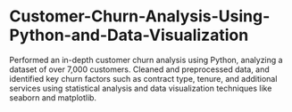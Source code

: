 # Customer-Churn-Analysis-Using-Python-and-Data-Visualization
Performed an in-depth customer churn analysis using Python, analyzing a dataset of over 7,000 customers. Cleaned and preprocessed data, and identified key churn factors such as contract type, tenure, and additional services using statistical analysis and data visualization techniques like seaborn and matplotlib. 
